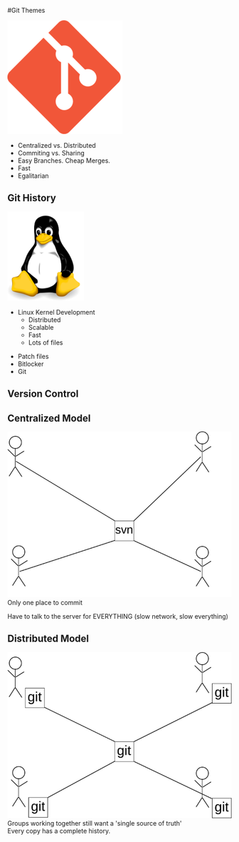 #Git Themes

![Git Logo](assets/git-logo.png)


* Centralized vs. Distributed
* Commiting vs. Sharing
* Easy Branches. Cheap Merges.
* Fast
* Egalitarian


## Git History

<img src="assets/Tux.svg" height="200px" />

* Linux Kernel Development
    * Distributed
    * Scalable
    * Fast
    * Lots of files

<aside class="notes">

<ul>
<li> Patch files</li>
<li> Bitlocker </li>
<li> Git </li>
</ul>


## Version Control


## Centralized Model

<img src="assets/centralized.svg" alt="Centralized model" />

<aside class="notes"

Only one place to commit

Have to talk to the server for EVERYTHING (slow network, slow everything)

</aside>


## Distributed Model

<img src="assets/distributed.svg" alt="Centralized model" />

<aside class="notes" No single server. Every copy is an equally valid. 

Groups working together still want a 'single source of truth'
<br />
Every copy has a complete history.
</aside>
